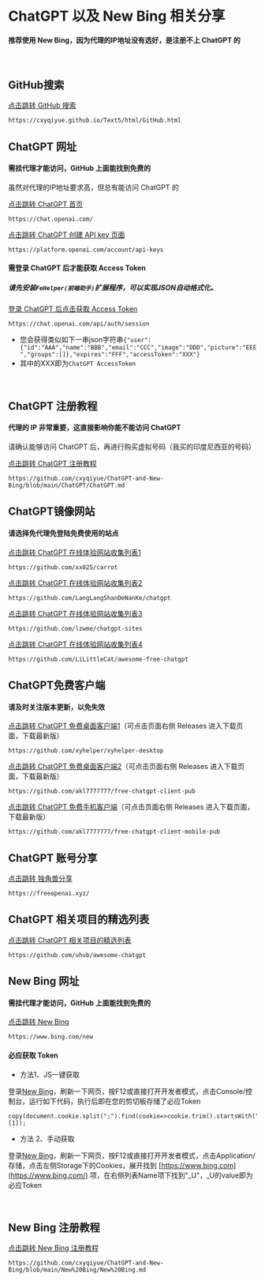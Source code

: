 # ChatGPT 以及 New Bing 相关分享

#### 推荐使用 New Bing，因为代理的IP地址没有选好，是注册不上 ChatGPT 的

<br>

## GitHub搜索

[点击跳转 GitHub 搜索](https://cxyqiyue.github.io/Text5/html/GitHub.html)

```
https://cxyqiyue.github.io/Text5/html/GitHub.html
```



## ChatGPT 网址

#### 需挂代理才能访问，GitHub 上面能找到免费的

虽然对代理的IP地址要求高，但总有能访问 ChatGPT 的

[点击跳转 ChatGPT 首页](https://chat.openai.com/)

```
https://chat.openai.com/
```

[点击跳转 ChatGPT 创建 API key 页面](https://platform.openai.com/account/api-keys)

```
https://platform.openai.com/account/api-keys
```

#### 需登录 ChatGPT 后才能获取 Access Token
##### 请先安装`FeHelper(前端助手)`扩展程序，可以实现JSON自动格式化。

[登录 ChatGPT 后点击获取 Access Token](https://chat.openai.com/api/auth/session)

```
https://chat.openai.com/api/auth/session
```

- 您会获得类似如下一串json字符串`{"user":{"id":"AAA","name":"BBB","email":"CCC","image":"DDD","picture":"EEE","groups":[]},"expires":"FFF","accessToken":"XXX"}`
- 其中的XXX即为`ChatGPT AccessToken`
<br>



## ChatGPT 注册教程

#### 代理的 IP 非常重要，这直接影响你能不能访问 ChatGPT

请确认能够访问 ChatGPT 后，再进行购买虚拟号码（我买的印度尼西亚的号码）

[点击跳转 ChatGPT 注册教程](https://github.com/cxyqiyue/ChatGPT-and-New-Bing/blob/main/ChatGPT/ChatGPT.md)

```
https://github.com/cxyqiyue/ChatGPT-and-New-Bing/blob/main/ChatGPT/ChatGPT.md
```



## ChatGPT镜像网站

#### 请选择免代理免登陆免费使用的站点

[点击跳转 ChatGPT 在线体验网站收集列表1](https://github.com/xx025/carrot)

```
https://github.com/xx025/carrot
```

[点击跳转 ChatGPT 在线体验网站收集列表2](https://github.com/LangLangShanDeNanKe/chatgpt)

```
https://github.com/LangLangShanDeNanKe/chatgpt
```

[点击跳转 ChatGPT 在线体验网站收集列表3](https://github.com/lzwme/chatgpt-sites)

```
https://github.com/lzwme/chatgpt-sites
```

[点击跳转 ChatGPT 在线体验网站收集列表4](https://github.com/LiLittleCat/awesome-free-chatgpt)

```
https://github.com/LiLittleCat/awesome-free-chatgpt
```



## ChatGPT免费客户端

#### 请及时关注版本更新，以免失效

[点击跳转 ChatGPT 免费桌面客户端1](https://github.com/xyhelper/xyhelper-desktop)（可点击页面右侧 Releases 进入下载页面，下载最新版）

```
https://github.com/xyhelper/xyhelper-desktop
```

[点击跳转 ChatGPT 免费桌面客户端2](https://github.com/akl7777777/free-chatgpt-client-pub)（可点击页面右侧 Releases 进入下载页面，下载最新版）

```
https://github.com/akl7777777/free-chatgpt-client-pub
```

[点击跳转 ChatGPT 免费手机客户端](https://github.com/akl7777777/free-chatgpt-client-mobile-pub)（可点击页面右侧 Releases 进入下载页面，下载最新版）

```
https://github.com/akl7777777/free-chatgpt-client-mobile-pub
```



## ChatGPT 账号分享

[点击跳转 独角兽分享](https://freeopenai.xyz/)

```
https://freeopenai.xyz/
```



## ChatGPT 相关项目的精选列表

[点击跳转 ChatGPT 相关项目的精选列表](https://github.com/uhub/awesome-chatgpt)

```
https://github.com/uhub/awesome-chatgpt
```



## New Bing 网址

#### 需挂代理才能访问，GitHub 上面能找到免费的

[点击跳转 New Bing](https://www.bing.com/new)

```
https://www.bing.com/new
```

#### 必应获取 Token

- 方法1、JS一键获取

登录[New Bing](https://www.bing.com/new)，刷新一下网页，按F12或直接打开开发者模式，点击Console/控制台，运行如下代码，执行后即在您的剪切板存储了必应Token

```
copy(document.cookie.split(";").find(cookie=>cookie.trim().startsWith("_U=")).split("=")[1]);
```

- 方法 2、手动获取

登录[New Bing](https://www.bing.com/new)，刷新一下网页，按F12或直接打开开发者模式，点击Application/存储，点击左侧Storage下的Cookies，展开找到 [https://www.bing.com](https://www.bing.com/) 项，在右侧列表Name项下找到"_U"，_U的value即为必应Token

<br>

## New Bing 注册教程

[点击跳转 New Bing 注册教程](https://github.com/cxyqiyue/ChatGPT-and-New-Bing/blob/main/New%20Bing/New%20Bing.md)

```
https://github.com/cxyqiyue/ChatGPT-and-New-Bing/blob/main/New%20Bing/New%20Bing.md
```
